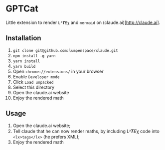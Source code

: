 # GPTCat

Little extension to render `Lᴬ𝜯𝛦χ` and `mermaid` on (claude.ai)[http://claude.ai].

## Installation

1. `git clone git@github.com:lumpenspace/xlaude.git`
2. `npm install -g yarn`
3. `yarn install`
4. `yarn build`
5. Open `chrome://extensions/` in your browser
6. Enable `Developer mode`
7. Click `Load unpacked`
8. Select this directory
9. Open the claude.ai website
10. Enjoy the rendered math

## Usage

1. Open the claude.ai website;
2. Tell claude that he can  now render maths, by including Lᴬ𝜯𝛦χ code into `<lx>tags</lx>` (he prefers XML);
3. Enjoy the rendered math
